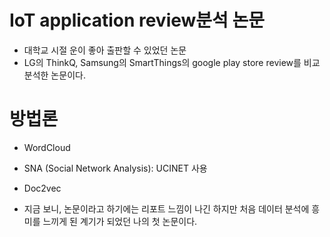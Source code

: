 # IoT application review분석 논문 
- 대학교 시절 운이 좋아 출판할 수 있었던 논문 
- LG의 ThinkQ, Samsung의 SmartThings의 google play store review를 비교 분석한 논문이다. 

# 방법론
- WordCloud
- SNA (Social Network Analysis): UCINET 사용
- Doc2vec

- 지금 보니, 논문이라고 하기에는 리포트 느낌이 나긴 하지만 처음 데이터 분석에 흥미를 느끼게 된 계기가 되었던 나의 첫 논문이다. 


